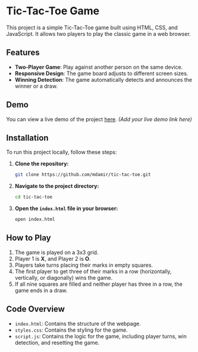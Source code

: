 # Tic-Tac-Toe Game

This project is a simple Tic-Tac-Toe game built using HTML, CSS, and JavaScript. It allows two players to play the classic game in a web browser.



## Features

- **Two-Player Game**: Play against another person on the same device.
- **Responsive Design**: The game board adjusts to different screen sizes.
- **Winning Detection**: The game automatically detects and announces the winner or a draw.

## Demo

You can view a live demo of the project [here](#). *(Add your live demo link here)*

## Installation

To run this project locally, follow these steps:

1. **Clone the repository:**

    ```bash
    git clone https://github.com/mdamir/tic-tac-toe.git
    ```

2. **Navigate to the project directory:**

    ```bash
    cd tic-tac-toe
    ```

3. **Open the `index.html` file in your browser:**

    ```bash
    open index.html
    ```

## How to Play

1. The game is played on a 3x3 grid.
2. Player 1 is **X**, and Player 2 is **O**.
3. Players take turns placing their marks in empty squares.
4. The first player to get three of their marks in a row (horizontally, vertically, or diagonally) wins the game.
5. If all nine squares are filled and neither player has three in a row, the game ends in a draw.

## Code Overview

- `index.html`: Contains the structure of the webpage.
- `styles.css`: Contains the styling for the game.
- `script.js`: Contains the logic for the game, including player turns, win detection, and resetting the game.



